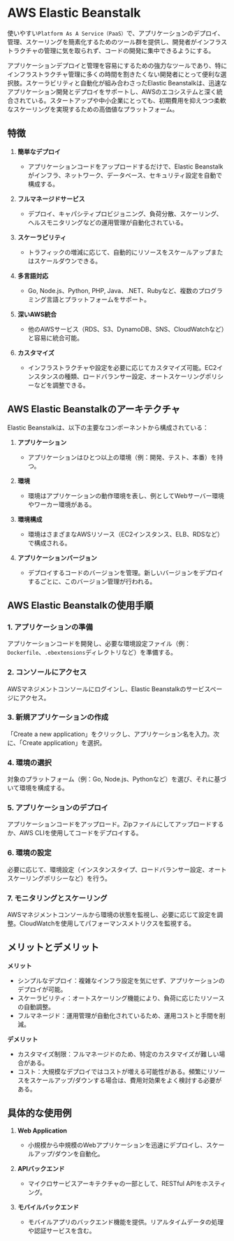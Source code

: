 # AWS Elastic Beanstalk

使いやすい`Platform As A Service（PaaS）`で、アプリケーションのデプロイ、管理、スケーリングを簡素化するためのツール群を提供し、開発者がインフラストラクチャの管理に気を取られず、コードの開発に集中できるようにする。

アプリケーションデプロイと管理を容易にするための強力なツールであり、特にインフラストラクチャ管理に多くの時間を割きたくない開発者にとって便利な選択肢。スケーラビリティと自動化が組み合わさったElastic Beanstalkは、迅速なアプリケーション開発とデプロイをサポートし、AWSのエコシステムと深く統合されている。スタートアップや中小企業にとっても、初期費用を抑えつつ柔軟なスケーリングを実現するための高価値なプラットフォーム。

## 特徴

1. **簡単なデプロイ**
   - アプリケーションコードをアップロードするだけで、Elastic Beanstalkがインフラ、ネットワーク、データベース、セキュリティ設定を自動で構成する。

2. **フルマネージドサービス**
   - デプロイ、キャパシティプロビジョニング、負荷分散、スケーリング、ヘルスモニタリングなどの運用管理が自動化されている。

3. **スケーラビリティ**
   - トラフィックの増減に応じて、自動的にリソースをスケールアップまたはスケールダウンできる。

4. **多言語対応**
   - Go, Node.js、Python, PHP, Java、.NET、Rubyなど、複数のプログラミング言語とプラットフォームをサポート。

5. **深いAWS統合**
   - 他のAWSサービス（RDS、S3、DynamoDB、SNS、CloudWatchなど）と容易に統合可能。

6. **カスタマイズ**
   - インフラストラクチャや設定を必要に応じてカスタマイズ可能。EC2インスタンスの種類、ロードバランサー設定、オートスケーリングポリシーなどを調整できる。

## AWS Elastic Beanstalkのアーキテクチャ

Elastic Beanstalkは、以下の主要なコンポーネントから構成されている：

1. **アプリケーション**
   - アプリケーションはひとつ以上の環境（例：開発、テスト、本番）を持つ。

2. **環境**
   - 環境はアプリケーションの動作環境を表し、例としてWebサーバー環境やワーカー環境がある。

3. **環境構成**
   - 環境はさまざまなAWSリソース（EC2インスタンス、ELB、RDSなど）で構成される。

4. **アプリケーションバージョン**
   - デプロイするコードのバージョンを管理。新しいバージョンをデプロイするごとに、このバージョン管理が行われる。

## AWS Elastic Beanstalkの使用手順

### 1. アプリケーションの準備

アプリケーションコードを開発し、必要な環境設定ファイル（例：`Dockerfile`、`.ebextensions`ディレクトリなど）を準備する。

### 2. コンソールにアクセス

AWSマネジメントコンソールにログインし、Elastic Beanstalkのサービスページにアクセス。

### 3. 新規アプリケーションの作成

「Create a new application」をクリックし、アプリケーション名を入力。次に、「Create application」を選択。

### 4. 環境の選択

対象のプラットフォーム（例：Go, Node.js、Pythonなど）を選び、それに基づいて環境を構成する。

### 5. アプリケーションのデプロイ

アプリケーションコードをアップロード。Zipファイルにしてアップロードするか、AWS CLIを使用してコードをデプロイする。

### 6. 環境の設定

必要に応じて、環境設定（インスタンスタイプ、ロードバランサー設定、オートスケーリングポリシーなど）を行う。

### 7. モニタリングとスケーリング

AWSマネジメントコンソールから環境の状態を監視し、必要に応じて設定を調整。CloudWatchを使用してパフォーマンスメトリクスを監視する。

## メリットとデメリット

**メリット**

- シンプルなデプロイ：複雑なインフラ設定を気にせず、アプリケーションのデプロイが可能。
- スケーラビリティ：オートスケーリング機能により、負荷に応じたリソースの自動調整。
- フルマネージド：運用管理が自動化されているため、運用コストと手間を削減。

**デメリット**

- カスタマイズ制限：フルマネージドのため、特定のカスタマイズが難しい場合がある。
- コスト：大規模なデプロイではコストが増える可能性がある。頻繁にリソースをスケールアップ/ダウンする場合は、費用対効果をよく検討する必要がある。

## 具体的な使用例

1. **Web Application**
   - 小規模から中規模のWebアプリケーションを迅速にデプロイし、スケールアップ/ダウンを自動化。

2. **APIバックエンド**
   - マイクロサービスアーキテクチャの一部として、RESTful APIをホスティング。

3. **モバイルバックエンド**
   - モバイルアプリのバックエンド機能を提供。リアルタイムデータの処理や認証サービスを含む。

